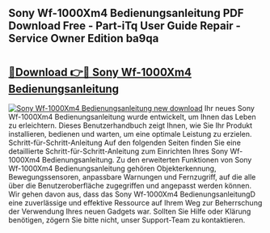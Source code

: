 ## Sony Wf-1000Xm4 Bedienungsanleitung PDF Download Free - Part-iTq User Guide Repair - Service Owner Edition ba9qa

# <h2><a href="http://df4pv2.blite.top/?on=Sony+Wf-1000Xm4+Bedienungsanleitung">🔗Download 👉🔴 Sony Wf-1000Xm4 Bedienungsanleitung</a></h2>

[![Sony Wf-1000Xm4 Bedienungsanleitung new download](https://i.imgur.com/lujVjoI.png)](http://df4pv2.blite.top/?on=Sony+Wf-1000Xm4+Bedienungsanleitung)
Ihr neues Sony Wf-1000Xm4 Bedienungsanleitung wurde entwickelt, um Ihnen das Leben zu erleichtern. Dieses Benutzerhandbuch zeigt Ihnen, wie Sie Ihr Produkt installieren, bedienen und warten, um eine optimale Leistung zu erzielen. Schritt-für-Schritt-Anleitung Auf den folgenden Seiten finden Sie eine detaillierte Schritt-für-Schritt-Anleitung zum Einrichten Ihres Sony Wf-1000Xm4 Bedienungsanleitung. Zu den erweiterten Funktionen von Sony Wf-1000Xm4 Bedienungsanleitung gehören Objekterkennung, Bewegungssensoren, anpassbare Warnungen und Fernzugriff, auf die alle über die Benutzeroberfläche zugegriffen und angepasst werden können. Wir gehen davon aus, dass das Sony Wf-1000Xm4 BedienungsanleitungD eine zuverlässige und effektive Ressource auf Ihrem Weg zur Beherrschung der Verwendung Ihres neuen Gadgets war. Sollten Sie Hilfe oder Klärung benötigen, zögern Sie bitte nicht, unser Support-Team zu kontaktieren.
